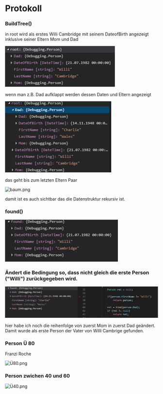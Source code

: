 # Protokoll

### BuildTree()

in root wird als erstes Willi Cambridge mit seinem DateofBirth angezeigt inklusive seiner Eltern Mom und Dad

![root.png](./img/root.PNG)

wenn man z.B. Dad aufklappt werden dessen Daten und Eltern angezeigt

![dad.png](./img/dad.PNG)

das geht bis zum letzten Eltern Paar

![baum.png](./baum.PNG)

damit ist es auch sichtbar das die Datenstruktur rekursiv ist.

### found()

![find.png](./img/find.PNG)


### Ändert die Bedingung so, dass nicht gleich die erste Person ("Willi") zurückgegeben wird.

![notWilli.png](./img/notWilli.PNG)

hier habe ich noch die reihenfolge von zuerst Mom in zuerst Dad geändert. Damit wurde als erste Person der Vater von Willi Cambrige gefunden.

### Person Ü 80 

Franzi Roche

![Ü80.png](./img/Ü80.PNG)

### Person zwichen 40 und 60

![Ü40.png](./img/Ü40.PNG)

